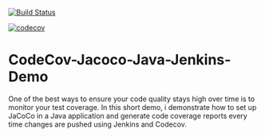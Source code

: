 [![Build Status](https://travis-ci.com/WadeQ/CodeCov-Jacoco-Java-Jenkins-Demo.svg?branch=main)](https://travis-ci.com/WadeQ/CodeCov-Jacoco-Java-Jenkins-Demo)   

[![codecov](https://codecov.io/gh/WadeQ/CodeCov-Jacoco-Java-Jenkins-Demo/branch/master/graph/badge.svg?token=BK23bAfxqE)](https://codecov.io/gh/WadeQ/CodeCov-Jacoco-Java-Jenkins-Demo)

# CodeCov-Jacoco-Java-Jenkins-Demo
One of the best ways to ensure your code quality stays high over time is to monitor your test coverage. In this short demo, i demonstrate how to set up JaCoCo in a Java application and generate code coverage reports every time changes are pushed using Jenkins and Codecov.
